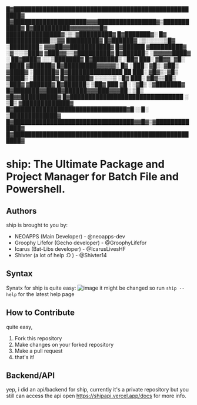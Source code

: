 █▓████████████████████████████████████████████████████▓
█▓████████████████████▓▓▓████████████████▓▒███████████▓
█▓██████████▓▓▓▓▓▓▓▓█▓   ███████████████▓░▒░▓█████████▓
█▓███████▓░         █▓   ████████████▒▒▓▓    █████████▓
█▓██████▓   ░▒░░░░░▒█▓  ░████████▒  ▓▓▓██▓▓███████████▓
█▓██████   ▓█████████▓  ░▓░░░▒███▓  ▓███▓▓▒▒▓█████████▓
█▓██████▒  ░▓▓▓▓▓████▓ ░       ██▓████▓   ░░  ▒███████▓
█▓███████▒        ░██▓   ███░  ▓█▓▓░▓█░ ▒████  ▓██████▓
█▓█████████▓▓▓▓▓▒   █▓  ░███░  ▓█▒░▓██▒ ▓████▓ ░██████▓
█▓███████████████   ██   ███░  ▓█▓▒░▓█▒ ▓████▒ ░██████▓
█▓██████▓ ░░░░░▒   ░█▓   ███░  ▓█▓▒▒██▒ ▒███▓  ▓██████▓
█▓██████▒         ▒██▓   ███   ▓█░ ░▓█▒      ░▓███████▓
█▓███████▓▓████▓██████▓▓▓███▓▓▓██░  ▒█▒ ▓█▓▓██████████▓
█▓███████████████████████████████ ░ ▒█▒ ▓█████████████▓
█▓███████████████████████████████▓█░░█░ ▒█████████████▓
█▓█████████████████████████████████▓▓█▓▒▓█████████████▓
█▓████████████████████████████████████████████████████▓
# ship: The Ultimate Package and Project Manager for Batch File and Powershell.
## Authors
ship is brought to you by:
- NEOAPPS (Main Developer) - @neoapps-dev
- Groophy Lifefor (Gecho developer) - @GroophyLifefor
- Icarus (Bat-Libs developer) - @IcarusLivesHF
- Shivter (a lot of help :D ) - @Shivter14


## Syntax
Synatx for ship is quite easy:
![image](https://github.com/neoapps-dev/ship/assets/158327205/b658a19d-6507-4027-a2c4-ac55d01856ce)
it might be changed so run `ship --help` for the latest help page

## How to Contribute
quite easy,
1. Fork this repository
2. Make changes on your forked repository
3. Make a pull request
4. that's it!

## Backend/API
yep, i did an api/backend for ship,
currently it's a private repository but you still can access the api
open https://shipapi.vercel.app/docs for more info.
